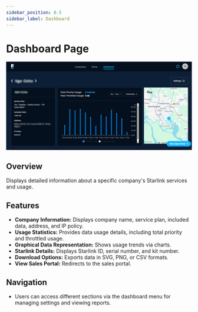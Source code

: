 ```yaml
---
sidebar_position: 0.5
sidebar_label: Dashboard
---
```


# Dashboard Page
![Dashboard](./images/dashboard.png)
## Overview
Displays detailed information about a specific company's Starlink services and usage.

## Features
- **Company Information:** Displays company name, service plan, included data, address, and IP policy.
- **Usage Statistics:** Provides data usage details, including total priority and throttled usage.
- **Graphical Data Representation:** Shows usage trends via charts.
- **Starlink Details:** Displays Starlink ID, serial number, and kit number.
- **Download Options:** Exports data in SVG, PNG, or CSV formats.
- **View Sales Portal:** Redirects to the sales portal.

## Navigation
- Users can access different sections via the dashboard menu for managing settings and viewing reports.
